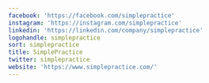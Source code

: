 ```yaml
---
facebook: 'https://facebook.com/simplepractice'
instagram: 'https://instagram.com/simplepractice'
linkedin: 'https://linkedin.com/company/simplepractice'
logohandle: simplepractice
sort: simplepractice
title: SimplePractice
twitter: simplepractice
website: 'https://www.simplepractice.com/'
---
```

